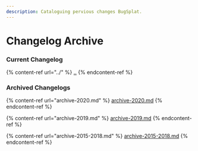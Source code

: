 ```yaml
---
description: Cataloguing pervious changes BugSplat.
---
```


# Changelog Archive

### Current Changelog

{% content-ref url="../" %}
[..](../)
{% endcontent-ref %}



### Archived Changelogs

{% content-ref url="archive-2020.md" %}
[archive-2020.md](archive-2020.md)
{% endcontent-ref %}

{% content-ref url="archive-2019.md" %}
[archive-2019.md](archive-2019.md)
{% endcontent-ref %}

{% content-ref url="archive-2015-2018.md" %}
[archive-2015-2018.md](archive-2015-2018.md)
{% endcontent-ref %}
